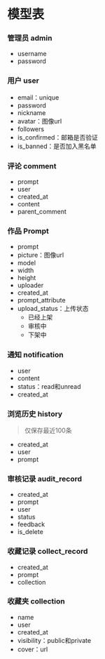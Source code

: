 # 模型表

### 管理员 admin

* username
* password

### 用户 user

* email：unique
* password
* nickname
* avatar：图像url
* followers
* is_confirmed：邮箱是否验证
* is_banned：是否加入黑名单

### 评论 comment

* prompt
* user
* created_at
* content
* parent_comment

### 作品 Prompt

* prompt
* picture：图像url
* model
* width
* height
* uploader
* created_at
* prompt_attribute
* upload_status：上传状态
    * 已经上架
    * 审核中
    * 下架中

### 通知 notification

* user
* content
* status：read和unread
* created_at

### 浏览历史 history

> 仅保存最近100条

* created_at
* user
* prompt

### 审核记录 audit_record

* created_at
* prompt
* user
* status
* feedback
* is_delete

### 收藏记录 collect_record

* created_at
* prompt
* collection

### 收藏夹 collection

* name
* user
* created_at
* visibility：public和private
* cover：url